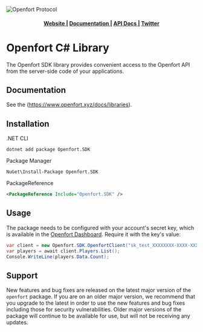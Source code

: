 ![Openfort Protocol][banner-image]

<div align="center">
  <h4>
    <a href="https://www.openfort.xyz/">
      Website
    </a>
    <span> | </span>
    <a href="https://www.openfort.xyz/docs">
      Documentation
    </a>
    <span> | </span>
    <a href="https://www.openfort.xyz/docs/reference/api/authentication">
      API Docs
    </a>
    <span> | </span>
    <a href="https://twitter.com/openfortxyz">
      Twitter
    </a>
  </h4>
</div>

[banner-image]: https://blog-cms.openfort.xyz/uploads/C_c9491093da.png

# Openfort C# Library

The Openfort SDK library provides convenient access to the Openfort API from the server-side code of your applications.

## Documentation

See the (https://www.openfort.xyz/docs/libraries).

## Installation

.NET CLI
```shell
dotnet add package Openfort.SDK
```

Package Manager
```shell
NuGet\Install-Package Openfort.SDK
```

PackageReference
```xml
<PackageReference Include="Openfort.SDK" />
```

## Usage

The package needs to be configured with your account's secret key, which is
available in the [Openfort Dashboard][api-keys]. Require it with the key's
value:

```cs
var client = new Openfort.SDK.OpenfortClient("sk_test_XXXXXXXX-XXXX-XXXX-XXXX-XXXXXXXXXXXXX");
var players = await client.Players.List();
Console.WriteLine(players.Data.Count);
```

## Support

New features and bug fixes are released on the latest major version of the `openfort` package. If you are on an older major version, we recommend that you upgrade to the latest in order to use the new features and bug fixes including those for security vulnerabilities. Older major versions of the package will continue to be available for use, but will not be receiving any updates.

[api-keys]: https://dashboard.openfort.xyz/api-keys

<!--
# vim: set tw=79:
-->
